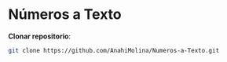 # Números a Texto
**Clonar repositorio**: 
```sh
git clone https://github.com/AnahiMolina/Numeros-a-Texto.git
```
